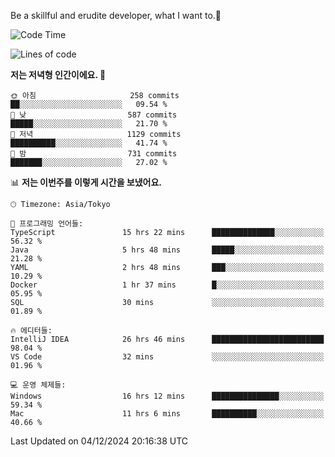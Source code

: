 Be a skillful and erudite developer, what I want to.👶

<!--START_SECTION:waka-->
![Code Time](http://img.shields.io/badge/Code%20Time-1%2C462%20hrs%204%20mins-blue)

![Lines of code](https://img.shields.io/badge/%EC%A0%80%EB%8A%94%20%EC%97%AC%ED%83%9C%EA%B9%8C%EC%A7%80%20-918.2%20thousand%20%EC%A4%84%EC%9D%98%20%EC%BD%94%EB%93%9C%EB%A5%BC%20%EC%9E%91%EC%84%B1%ED%96%88%EC%96%B4%EC%9A%94.-blue)

**저는 저녁형 인간이에요. 🦉** 

```text
🌞 아침                     258 commits         ██░░░░░░░░░░░░░░░░░░░░░░░   09.54 % 
🌆 낮　                     587 commits         █████░░░░░░░░░░░░░░░░░░░░   21.70 % 
🌃 저녁                     1129 commits        ██████████░░░░░░░░░░░░░░░   41.74 % 
🌙 밤　                     731 commits         ███████░░░░░░░░░░░░░░░░░░   27.02 % 
```


📊 **저는 이번주를 이렇게 시간을 보냈어요.** 

```text
🕑︎ Timezone: Asia/Tokyo

💬 프로그래밍 언어들: 
TypeScript               15 hrs 22 mins      ██████████████░░░░░░░░░░░   56.32 % 
Java                     5 hrs 48 mins       █████░░░░░░░░░░░░░░░░░░░░   21.28 % 
YAML                     2 hrs 48 mins       ███░░░░░░░░░░░░░░░░░░░░░░   10.29 % 
Docker                   1 hr 37 mins        █░░░░░░░░░░░░░░░░░░░░░░░░   05.95 % 
SQL                      30 mins             ░░░░░░░░░░░░░░░░░░░░░░░░░   01.89 % 

🔥 에디터들: 
IntelliJ IDEA            26 hrs 46 mins      █████████████████████████   98.04 % 
VS Code                  32 mins             ░░░░░░░░░░░░░░░░░░░░░░░░░   01.96 % 

💻 운영 체제들: 
Windows                  16 hrs 12 mins      ███████████████░░░░░░░░░░   59.34 % 
Mac                      11 hrs 6 mins       ██████████░░░░░░░░░░░░░░░   40.66 % 
```


 Last Updated on 04/12/2024 20:16:38 UTC
<!--END_SECTION:waka-->
